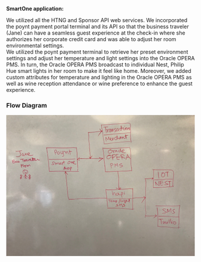 <b>SmartOne application:</b>

We utilized all the HTNG and Sponsor API web services.  We incorporated the poynt payment portal terminal and its API so that the business traveler (Jane) can have a seamless guest experience at the check-in where she authorizes her corporate credit card and was able to adjust her room environmental settings.  
We utilized the poynt payment terminal to retrieve her preset environment settings and adjust her temperature and light settings into the Oracle OPERA PMS.   In turn, the Oracle OPERA PMS broadcast to individual Nest, Philip Hue smart lights in her room to make it feel like home.  Moreover, we added custom attributes for temperature and lighting in the Oracle OPERA PMS as well as wine reception attendance or wine preference to enhance the guest experience.


### Flow Diagram
![alt text](https://github.com/Shridhar-2205/HTNG_Sunnyvale/blob/master/Project%20Flow.JPG)
  
